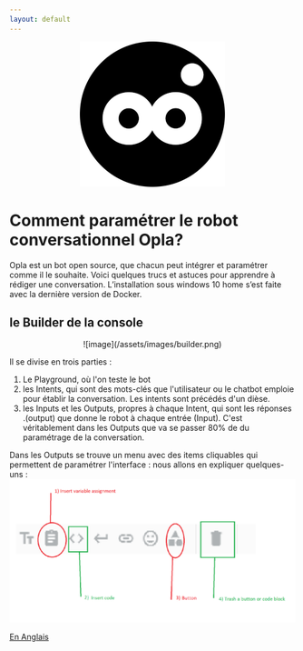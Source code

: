 ```yaml
---
layout: default
---
```


<div style="text-align:center" markdown="1">

 ![image](/assets/images/opla-avatar.png) 

</div>




 



# Comment paramétrer le robot conversationnel Opla?

Opla est un bot open source, que chacun peut intégrer et paramétrer comme il le souhaite. Voici quelques trucs et astuces pour apprendre à rédiger une conversation. L’installation sous windows 10 home s’est faite avec la dernière version de Docker.

##  le Builder de la console

<div style = "text-align:center" markdown="1">
![image](/assets/images/builder.png)
</div>

Il se divise en trois parties :

1. Le Playground, où l'on teste le bot
1. les Intents, qui sont des mots-clés que l'utilisateur ou le chatbot emploie pour établir la conversation. Les intents sont précédés d'un dièse.
1. les Inputs et les Outputs, propres à chaque Intent, qui sont les réponses .(output) que donne le robot à chaque entrée (Input). C'est véritablement dans les Outputs que va se passer 80% de du paramétrage de la conversation.


Dans les Outputs se trouve un menu avec des items cliquables qui permettent de paramétrer l'interface : nous allons en expliquer quelques-uns : 
![image](/assets/images/image3.png)


[En Anglais](./index.html)                                            

